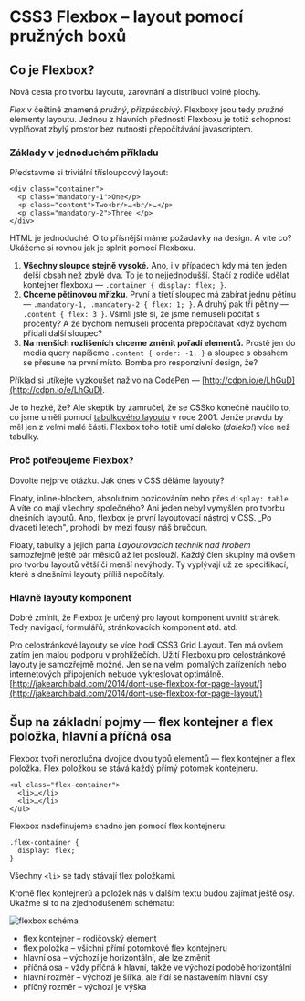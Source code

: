 CSS3 Flexbox – layout pomocí pružných boxů
==========================================

## Co je Flexbox?

Nová cesta pro tvorbu layoutu, zarovnání a distribuci volné plochy.

*Flex* v češtině znamená *pružný*, *přizpůsobivý*. Flexboxy jsou tedy *pružné* elementy layoutu. Jednou z hlavních předností Flexboxu je totiž schopnost vyplňovat zbylý prostor bez nutnosti přepočítávání javascriptem.

### Základy v jednoduchém příkladu

Představme si triviální třísloupcový layout:

	<div class="container">
	  <p class="mandatory-1">One</p>
	  <p class="content">Two<br/>…<br/>…</p>
	  <p class="mandatory-2">Three </p>
	</div>

HTML je jednoduché. O to přísnější máme požadavky na design. A víte co? Ukážeme si rovnou jak je splnit pomocí Flexboxu.

1. **Všechny sloupce stejně vysoké.** Ano, i v případech kdy má ten jeden delší obsah než zbylé dva. To je to nejjednodušší. Stačí z rodiče udělat kontejner flexboxu — `.container { display: flex; }`.
2. **Chceme pětinovou mřízku**. První a třetí sloupec má zabírat jednu pětinu — `.mandatory-1, .mandatory-2 { flex: 1; }`. A druhý pak tři pětiny — `.content { flex: 3 }`. Všimli jste si, že jsme nemuseli počítat s procenty? A že bychom nemuseli procenta přepočítavat když bychom přidali další sloupec?
3. **Na menších rozlišeních chceme změnit pořadí elementů.** Prostě jen do media query napíšeme `.content { order: -1; }` a sloupec s obsahem se přesune na první místo. Bomba pro responzivní design, že?

Příklad si utíkejte vyzkoušet naživo na CodePen — [http://cdpn.io/e/LhGuD](http://cdpn.io/e/LhGuD).

Je to hezké, že? Ale skeptik by zamručel, že se CSSko konečně naučilo to, co jsme uměli pomocí [tabulkového layoutu](http://www.jakpsatweb.cz/tabulky-design.html) v roce 2001. Jenže pravdu by měl jen z velmi malé části. Flexbox toho totiž umí daleko (*daleko!*) více než tabulky.

### Proč potřebujeme Flexbox?

Dovolte nejprve otázku. Jak dnes v CSS děláme layouty?

Floaty, inline-blockem, absolutním pozicováním nebo přes `display: table`. A víte co mají všechny společného? Ani jeden nebyl vymyšlen pro tvorbu dnešních layoutů. Ano, flexbox je první layoutovací nástroj v CSS. „Po dvaceti letech", prohodil by mezi fousy náš bručoun.

Floaty, tabulky a jejich parta *Layoutovacích technik nad hrobem* samozřejmě ještě pár měsíců až let poslouží. Každý člen skupiny má ovšem pro tvorbu layoutů větší či menší nevýhody. Ty vyplývají už ze specifikací, které s dnešními layouty příliš nepočítaly.

### Hlavně layouty komponent

Dobré zmínit, že Flexbox je určený pro layout komponent uvnitř stránek. Tedy navigací, formulářů, stránkovacích komponent atd. atd.

Pro celostránkové layouty se více hodí CSS3 Grid Layout. Ten má ovšem zatím jen malou podporu v prohlížečích. Užití Flexboxu pro celostránkové layouty je samozřejmě možné. Jen se na velmi pomalých zařízeních nebo internetových připojeních nebude vykreslovat optimálně. [http://jakearchibald.com/2014/dont-use-flexbox-for-page-layout/](http://jakearchibald.com/2014/dont-use-flexbox-for-page-layout/)

## Šup na základní pojmy — flex kontejner a flex položka, hlavní a příčná osa

Flexbox tvoří nerozlučná dvojice dvou typů elementů — flex kontejner a flex položka. Flex položkou se stává každý přímý potomek kontejneru.

	<ul class="flex-container">
	  <li>…</li>
	  <li>…</li>
	</ul>

Flexbox nadefinujeme snadno jen pomocí flex kontejneru:

	.flex-container {
	  display: flex;
	}

Všechny `<li>` se tady stávají flex položkami.

Kromě flex kontejnerů a položek nás v dalším textu budou zajímat ještě osy. Ukažme si to na zjednodušeném schématu:

![flexbox schéma](content/schemes/flexbox-schema.jpg)

* flex kontejner – rodičovský element
* flex položka – všichni přímí potomkové flex kontejneru
* hlavní osa – výchozí je horizontální, ale lze změnit
* příčná osa – vždy příčná k hlavní, takže ve výchozí podobě horizontální
* hlavní rozměr – výchozí je šířka, ale řídí se nastavením hlavní osy
* příčný rozměr – výchozí je výška